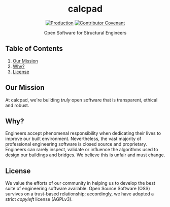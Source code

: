 <div align="center">
<h1>calcpad</h1>

[![Production](https://github.com/jamesbayley/calcpad/actions/workflows/deploy-prod.yml/badge.svg)](https://github.com/jamesbayley/calcpad/actions/workflows/deploy-prod.yml)
[![Contributor Covenant](https://img.shields.io/badge/Contributor%20Covenant-2.0-4baaaa.svg)](code_of_conduct.md)

<p align="center">Open Software for Structural Engineers</p>
</div>

## Table of Contents

1. [Our Mission](#themission)
2. [Why?](#why)
3. [License](#license)

## Our Mission

At calcpad, we're building <em>truly</em> open software that is transparent, ethical and robust.

## Why?

Engineers accept phenomenal responsibility when dedicating their lives to improve our built environment. Nevertheless, the vast majority of professional engineering software is closed source and proprietary. Engineers can rarely inspect, validate or influence the algorithms used to design our buildings and bridges. We believe this is unfair and must change.

## License

We value the efforts of our community in helping us to develop the best suite of engineering software available. Open Source Software (OSS) survives on a trust-based relationship; accordingly, we have adopted a strict _copyleft_ license (AGPLv3).

